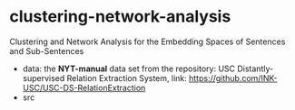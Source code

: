 # clustering-network-analysis
Clustering and Network Analysis for the Embedding Spaces of Sentences and Sub-Sentences

- data: the **NYT-manual** data set from the repository: USC Distantly-supervised Relation Extraction System, link: https://github.com/INK-USC/USC-DS-RelationExtraction
- src

